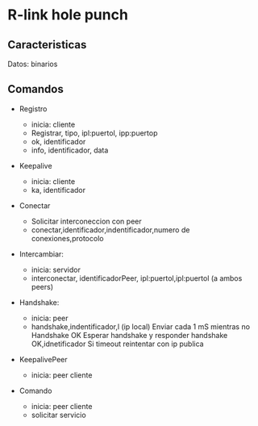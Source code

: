 # R-link hole punch
## Caracteristicas
Datos: binarios

## Comandos

* Registro
    * inicia: cliente
    * Registrar, tipo, ipl:puertol, ipp:puertop
    * ok, identificador
    * info, identificador, data
* Keepalive
    * inicia: cliente
    * ka, identificador
* Conectar
    * Solicitar interconeccion con peer
    * conectar,identificador,indentificador,numero de conexiones,protocolo
*  Intercambiar:
    * inicia: servidor
    * interconectar, identificadorPeer, ipl:puertol,ipl:puertol (a ambos peers)
* Handshake:
    * inicia: peer
    * handshake,indentificador,l (ip local)
        Enviar cada 1 mS mientras no Handshake OK
        Esperar handshake y responder handshake OK,idnetificador
        Si timeout reintentar con ip publica

* KeepalivePeer
    * inicia: peer cliente

* Comando
    * inicia: peer cliente
    * solicitar servicio




